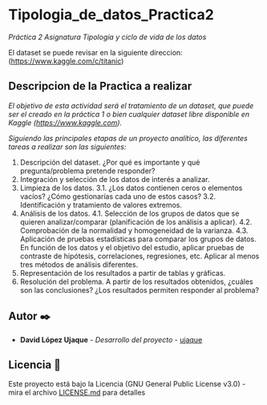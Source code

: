 # Tipologia_de_datos_Practica2


_Práctica 2 Asignatura Tipología y ciclo de vida de los datos_

El dataset se puede revisar en la siguiente direccion:(https://www.kaggle.com/c/titanic)


## Descripcion de la Practica a realizar

_El objetivo de esta actividad será el tratamiento de un dataset, que puede ser el creado en la práctica 1 o bien cualquier dataset libre disponible en Kaggle (https://www.kaggle.com)._

_Siguiendo las principales etapas de un proyecto analítico, las diferentes tareas a realizar son las siguientes:_

1. Descripción del dataset. ¿Por qué es importante y qué pregunta/problema pretende responder?
2. Integración y selección de los datos de interés a analizar.
3. Limpieza de los datos.
3.1. ¿Los datos contienen ceros o elementos vacíos? ¿Cómo gestionarías cada uno de estos casos?
3.2. Identificación y tratamiento de valores extremos.
4. Análisis de los datos.
4.1. Selección de los grupos de datos que se quieren analizar/comparar (planificación de los análisis a aplicar).
4.2. Comprobación de la normalidad y homogeneidad de la varianza.
4.3. Aplicación de pruebas estadísticas para comparar los grupos de datos. En función de los datos y el objetivo del estudio, aplicar pruebas de contraste de hipótesis, correlaciones, regresiones, etc. Aplicar al menos tres métodos de análisis
diferentes.
5. Representación de los resultados a partir de tablas y gráficas.
6. Resolución del problema. A partir de los resultados obtenidos, ¿cuáles son las
conclusiones? ¿Los resultados permiten responder al problema?

## Autor ✒️

* **David López Ujaque** - *Desarrollo del proyecto* - [ujaque](https://github.com/ujaque)

## Licencia 📄

Este proyecto está bajo la Licencia (GNU General Public License v3.0) - mira el archivo [LICENSE.md](https://github.com/ujaque/Pokemon_scraper/blob/master/LICENSE) para detalles

